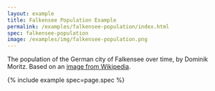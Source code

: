 ```yaml
---
layout: example
title: Falkensee Population Example
permalink: /examples/falkensee-population/index.html
spec: falkensee-population
image: /examples/img/falkensee-population.png
---
```


The population of the German city of Falkensee over time, by Dominik Moritz. Based on an [image from Wikipedia](https://de.wikipedia.org/wiki/Datei:Bev%C3%B6lkerungsentwicklung_Falkensee.pdf).

{% include example spec=page.spec %}
